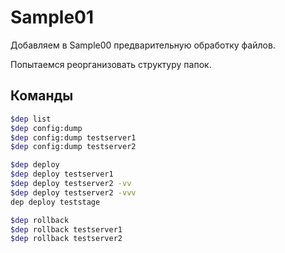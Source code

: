 # Sample01


Добавляем в Sample00 предварительную обработку файлов.
  
Попытаемся реорганизовать структуру папок.

## Команды

``` sh
$dep list
$dep config:dump
$dep config:dump testserver1
$dep config:dump testserver2

$dep deploy
$dep deploy testserver1
$dep deploy testserver2 -vv
$dep deploy testserver2 -vvv
dep deploy teststage

$dep rollback
$dep rollback testserver1
$dep rollback testserver2
```
